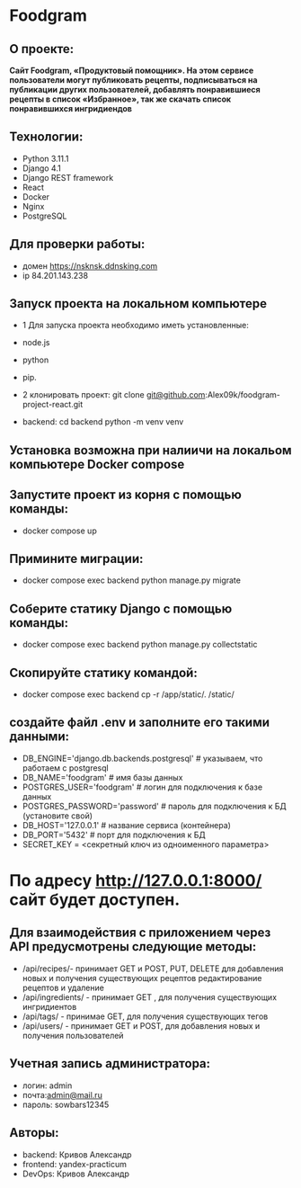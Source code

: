 # Foodgram

## О проекте:
**Сайт Foodgram, «Продуктовый помощник». На этом сервисе пользователи могут публиковать рецепты, подписываться на публикации других пользователей, добавлять понравившиеся рецепты в список «Избранное», так же скачать список понравившихся ингридиендов**

## Технологии:
- Python 3.11.1 
- Django 4.1 
- Django REST framework 
- React 
- Docker 
- Nginx
- PostgreSQL

## Для проверки работы:

- домен https://nsknsk.ddnsking.com
- ip 84.201.143.238

## Запуск проекта на локальном компьютере

- 1 Для запуска проекта необходимо иметь установленные: 
- node.js 
- python 
- pip.

- 2 клонировать проект: git clone git@github.com:Alex09k/foodgram-project-react.git 
- backend: cd backend python -m venv venv


## Установка возможна при налиичи на локальом компьютере Docker compose

## Запустите проект из корня с помощью команды:
- docker compose up

## Примините миграции:
- docker compose exec backend python manage.py migrate

## Соберите статику Django с помощью команды:
- docker compose exec backend python manage.py collectstatic

## Скопируйте статику командой:
- docker compose exec backend cp -r /app/static/. /static/

## создайте  файл .env и заполните его такими данными:

- DB_ENGINE='django.db.backends.postgresql' # указываем, что работаем с postgresql
- DB_NAME='foodgram' # имя базы данных
- POSTGRES_USER='foodgram' # логин для подключения к базе данных
- POSTGRES_PASSWORD='password' # пароль для подключения к БД (установите свой)
- DB_HOST='127.0.0.1' # название сервиса (контейнера)
- DB_PORT='5432' # порт для подключения к БД
- SECRET_KEY = <секретный ключ из одноименного параметра>

# По адресу http://127.0.0.1:8000/ сайт будет доступен.
 
 ## Для взаимодействия с приложением через API предусмотрены следующие методы:

- /api/recipes/- принимает GET и POST, PUT, DELETE  для добавления новых и получения существующих рецептов редактирование рецептов и удаление
- /api/ingredients/ - принимает GET , для  получения существующих ингридиентов
- /api/tags/ - принимае  GET, для получения существующих тегов
- /api/users/ - принимает GET и POST, для добавления новых и получения пользователей

## Учетная запись администратора:

- логин: admin
- почта:admin@mail.ru 
- пароль: sowbars12345

## Авторы:
- backend: Кривов Александр
- frontend: yandex-practicum
- DevOps: Кривов Александр

